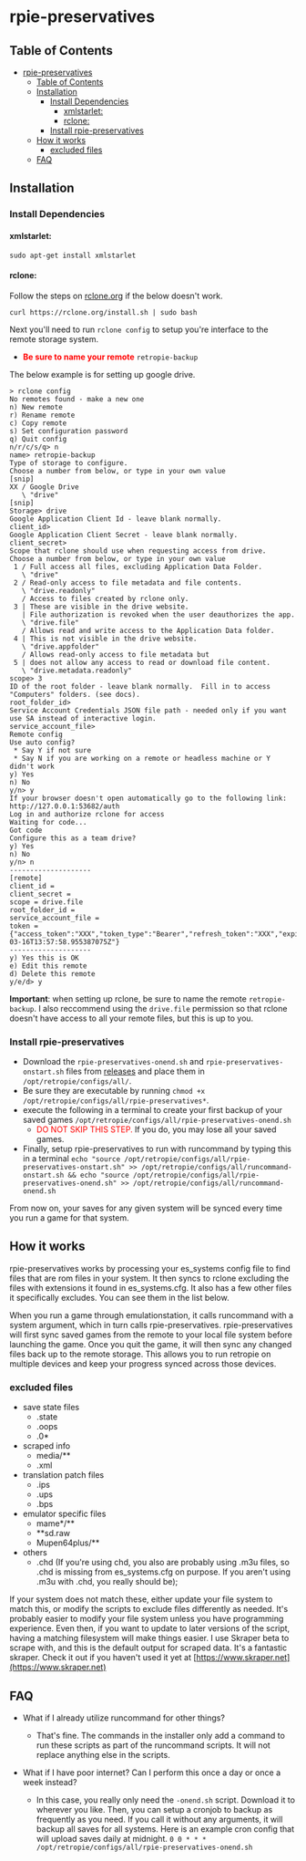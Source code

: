 # rpie-preservatives

## Table of Contents

- [rpie-preservatives](#rpie-preservatives)
  - [Table of Contents](#table-of-contents)
  - [Installation](#installation)
    - [Install Dependencies](#install-dependencies)
      - [xmlstarlet:](#xmlstarlet)
      - [rclone:](#rclone)
    - [Install rpie-preservatives](#install-rpie-preservatives)
  - [How it works](#how-it-works)
    - [excluded files](#excluded-files)
  - [FAQ](#faq)

## Installation

### Install Dependencies

#### xmlstarlet:

`sudo apt-get install xmlstarlet`

#### rclone:

Follow the steps on [rclone.org](https://rclone.org/downloads/) if the below doesn't work.

`curl https://rclone.org/install.sh | sudo bash`

Next you'll need to run `rclone config` to setup you're interface to the remote storage system.

- **<span style="color: red">Be sure to name your remote</span>** `retropie-backup`

The below example is for setting up google drive.

```
> rclone config
No remotes found - make a new one
n) New remote
r) Rename remote
c) Copy remote
s) Set configuration password
q) Quit config
n/r/c/s/q> n
name> retropie-backup
Type of storage to configure.
Choose a number from below, or type in your own value
[snip]
XX / Google Drive
   \ "drive"
[snip]
Storage> drive
Google Application Client Id - leave blank normally.
client_id>
Google Application Client Secret - leave blank normally.
client_secret>
Scope that rclone should use when requesting access from drive.
Choose a number from below, or type in your own value
 1 / Full access all files, excluding Application Data Folder.
   \ "drive"
 2 / Read-only access to file metadata and file contents.
   \ "drive.readonly"
   / Access to files created by rclone only.
 3 | These are visible in the drive website.
   | File authorization is revoked when the user deauthorizes the app.
   \ "drive.file"
   / Allows read and write access to the Application Data folder.
 4 | This is not visible in the drive website.
   \ "drive.appfolder"
   / Allows read-only access to file metadata but
 5 | does not allow any access to read or download file content.
   \ "drive.metadata.readonly"
scope> 3
ID of the root folder - leave blank normally.  Fill in to access "Computers" folders. (see docs).
root_folder_id>
Service Account Credentials JSON file path - needed only if you want use SA instead of interactive login.
service_account_file>
Remote config
Use auto config?
 * Say Y if not sure
 * Say N if you are working on a remote or headless machine or Y didn't work
y) Yes
n) No
y/n> y
If your browser doesn't open automatically go to the following link: http://127.0.0.1:53682/auth
Log in and authorize rclone for access
Waiting for code...
Got code
Configure this as a team drive?
y) Yes
n) No
y/n> n
--------------------
[remote]
client_id =
client_secret =
scope = drive.file
root_folder_id =
service_account_file =
token = {"access_token":"XXX","token_type":"Bearer","refresh_token":"XXX","expiry":"2014-03-16T13:57:58.955387075Z"}
--------------------
y) Yes this is OK
e) Edit this remote
d) Delete this remote
y/e/d> y
```

**Important**: when setting up rclone, be sure to name the remote `retropie-backup`. I also reccommend using the `drive.file` permission so that rclone doesn't have access to all your remote files, but this is up to you.

### Install rpie-preservatives

- Download the `rpie-preservatives-onend.sh` and `rpie-preservatives-onstart.sh` files from [releases](https://github.com/blakekl/rpie-preservatives/releases) and place them in `/opt/retropie/configs/all/`.
- Be sure they are executable by running `chmod +x /opt/retropie/configs/all/rpie-preservatives*`.
- execute the following in a terminal to create your first backup of your saved games `/opt/retropie/configs/all/rpie-preservatives-onend.sh`
  - <span style="color: red">DO NOT SKIP THIS STEP.</span> If you do, you may lose all your saved games.
- Finally, setup rpie-preservatives to run with runcommand by typing this in a terminal `echo "source /opt/retropie/configs/all/rpie-preservatives-onstart.sh" >> /opt/retropie/configs/all/runcommand-onstart.sh && echo "source /opt/retropie/configs/all/rpie-preservatives-onend.sh" >> /opt/retropie/configs/all/runcommand-onend.sh`

From now on, your saves for any given system will be synced every time you run a game for that system.

## How it works

rpie-preservatives works by processing your es_systems config file to find files that are rom files in your system. It then syncs to rclone excluding the files with extensions it found in es_systems.cfg. It also has a few other files it specifically excludes. You can see them in the list below.

When you run a game through emulationstation, it calls runcommand with a system argument, which in turn calls rpie-preservatives. rpie-preservatives will first sync saved games from the remote to your local file system before launching the game. Once you quit the game, it will then sync any changed files back up to the remote storage. This allows you to run retropie on multiple devices and keep your progress synced across those devices.

### excluded files

- save state files
  - .state
  - .oops
  - .0\*
- scraped info
  - media/\*\*
  - .xml
- translation patch files
  - .ips
  - .ups
  - .bps
- emulator specific files
  - mame\*/\*\*
  - \*\*sd.raw
  - Mupen64plus/\*\*
- others
  - .chd (If you're using chd, you also are probably using .m3u files, so .chd is missing from es_systems.cfg on purpose. If you aren't using .m3u with .chd, you really should be);

If your system does not match these, either update your file system to match this, or modify the scripts to exclude files differently as needed. It's probably easier to modify your file system unless you have programming experience. Even then, if you want to update to later versions of the script, having a matching filesystem will make things easier. I use Skraper beta to scrape with, and this is the default output for scraped data. It's a fantastic skraper. Check it out if you haven't used it yet at [https://www.skraper.net](https://www.skraper.net)

## FAQ

- What if I already utilize runcommand for other things?

  - That's fine. The commands in the installer only add a command to run these scripts as part of the runcommand scripts. It will not replace anything else in the scripts.

- What if I have poor internet? Can I perform this once a day or once a week instead?

  - In this case, you really only need the `-onend.sh` script. Download it to wherever you like. Then, you can setup a cronjob to backup as frequently as you need. If you call it without any arguments, it will backup all saves for all systems. Here is an example cron config that will upload saves daily at midnight. `0 0 * * * /opt/retropie/configs/all/rpie-preservatives-onend.sh`
